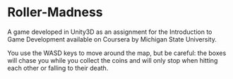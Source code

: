 # Roller-Madness

A game developed in Unity3D as an assignment for the Introduction to Game Development available on Coursera by Michigan State University.

You use the WASD keys to move around the map, but be careful: the boxes will chase you while you collect the coins and will only stop when hitting each other or falling to their death.